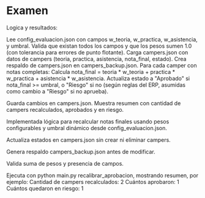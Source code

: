 # Examen
Logica y resultados:

Lee config_evaluacion.json con campos w_teoria, w_practica, w_asistencia, y umbral.
Valida que existan todos los campos y que los pesos sumen 1.0 (con tolerancia para errores de punto flotante).
Carga campers.json con datos de campers (teoria, practica, asistencia, nota_final, estado).
Crea respaldo de campers.json en campers_backup.json.
Para cada camper con notas completas:
Calcula nota_final = teoria * w_teoria + practica * w_practica + asistencia * w_asistencia.
Actualiza estado a "Aprobado" si nota_final >= umbral, o "Riesgo" si no (según reglas del ERP, asumidas como cambio a "Riesgo" si no aprueba).


Guarda cambios en campers.json.
Muestra resumen con cantidad de campers recalculados, aprobados y en riesgo.

Implementada lógica para recalcular notas finales usando pesos configurables y umbral dinámico desde config_evaluacion.json.

Actualiza estados en campers.json sin crear ni eliminar campers.

Genera respaldo campers_backup.json antes de modificar.

Valida suma de pesos y presencia de campos.

Ejecuta con python main.py recalibrar_aprobacion, mostrando resumen, por ejemplo:
Cantidad de campers recalculados: 2
Cuántos aprobaron: 1
Cuántos quedaron en riesgo: 1



